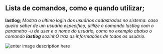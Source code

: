 ## Lista de comandos, como e quando utilizar;
**lastlog**; *Mostra o último login dos usuários cadastrados no sistema. caso queira saber de um usuário especifico, utilize o comando lastlog com o parametro -u de user e o nome do usuário, como no exemplo abaixo o comando **lastlog** sozinhO traz as informações de todos os usuário.*


![enter image description here](https://lh3.googleusercontent.com/wcWy5R89CPUaZGE3Hjfq5BE60flGTmniajPgo_t-m0d2vK0LMxGB9w-YsG0pmQx_ivya6sT0uU95Cg "exemple")
